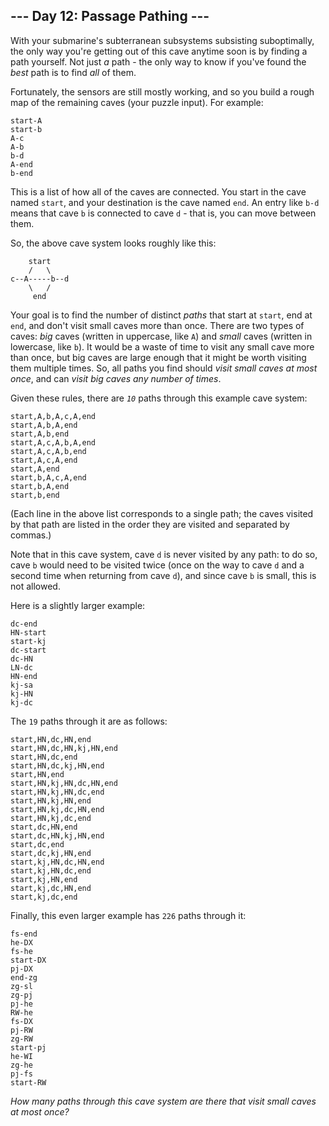<h2>--- Day 12: Passage Pathing ---</h2><p>With your <span title="Sublime.">submarine's subterranean subsystems subsisting suboptimally</span>, the only way you're getting out of this cave anytime soon is by finding a path yourself. Not just <em>a</em> path - the only way to know if you've found the <em>best</em> path is to find <em>all</em> of them.</p><p>Fortunately, the sensors are still mostly working, and so you build a rough map of the remaining caves (your puzzle input). For example:</p><pre><code>start-A
start-b
A-c
A-b
b-d
A-end
b-end
</code></pre><p>This is a list of how all of the caves are connected. You start in the cave named <code>start</code>, and your destination is the cave named <code>end</code>. An entry like <code>b-d</code> means that cave <code>b</code> is connected to cave <code>d</code> - that is, you can move between them.</p><p>So, the above cave system looks roughly like this:</p><pre><code>    start
    /   \
c--A-----b--d
    \   /
     end
</code></pre><p>Your goal is to find the number of distinct <em>paths</em> that start at <code>start</code>, end at <code>end</code>, and don't visit small caves more than once. There are two types of caves: <em>big</em> caves (written in uppercase, like <code>A</code>) and <em>small</em> caves (written in lowercase, like <code>b</code>). It would be a waste of time to visit any small cave more than once, but big caves are large enough that it might be worth visiting them multiple times. So, all paths you find should <em>visit small caves at most once</em>, and can <em>visit big caves any number of times</em>.</p><p>Given these rules, there are <code><em>10</em></code> paths through this example cave system:</p><pre><code>start,A,b,A,c,A,end
start,A,b,A,end
start,A,b,end
start,A,c,A,b,A,end
start,A,c,A,b,end
start,A,c,A,end
start,A,end
start,b,A,c,A,end
start,b,A,end
start,b,end
</code></pre><p>(Each line in the above list corresponds to a single path; the caves visited by that path are listed in the order they are visited and separated by commas.)</p><p>Note that in this cave system, cave <code>d</code> is never visited by any path: to do so, cave <code>b</code> would need to be visited twice (once on the way to cave <code>d</code> and a second time when returning from cave <code>d</code>), and since cave <code>b</code> is small, this is not allowed.</p><p>Here is a slightly larger example:</p><pre><code>dc-end
HN-start
start-kj
dc-start
dc-HN
LN-dc
HN-end
kj-sa
kj-HN
kj-dc
</code></pre><p>The <code>19</code> paths through it are as follows:</p><pre><code>start,HN,dc,HN,end
start,HN,dc,HN,kj,HN,end
start,HN,dc,end
start,HN,dc,kj,HN,end
start,HN,end
start,HN,kj,HN,dc,HN,end
start,HN,kj,HN,dc,end
start,HN,kj,HN,end
start,HN,kj,dc,HN,end
start,HN,kj,dc,end
start,dc,HN,end
start,dc,HN,kj,HN,end
start,dc,end
start,dc,kj,HN,end
start,kj,HN,dc,HN,end
start,kj,HN,dc,end
start,kj,HN,end
start,kj,dc,HN,end
start,kj,dc,end
</code></pre><p>Finally, this even larger example has <code>226</code> paths through it:</p><pre><code>fs-end
he-DX
fs-he
start-DX
pj-DX
end-zg
zg-sl
zg-pj
pj-he
RW-he
fs-DX
pj-RW
zg-RW
start-pj
he-WI
zg-he
pj-fs
start-RW
</code></pre><p><em>How many paths through this cave system are there that visit small caves at most once?</em></p>